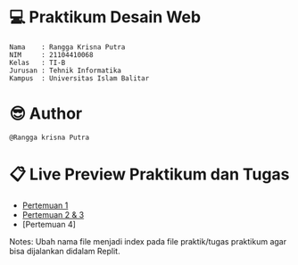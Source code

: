 #  💻 Praktikum Desain Web

	Nama    : Rangga Krisna Putra 
	NIM     : 21104410068
	Kelas   : TI-B
	Jurusan : Tehnik Informatika
	Kampus  : Universitas Islam Balitar
	
# 😎 Author

	@Rangga krisna Putra
	
# 📋 Live Preview Praktikum dan Tugas

* [Pertemuan 1](https://replit.com/@Rangga-KrisnaKr/Pertemuan1)
* [Pertemuan 2 & 3](https://replit.com/@Rangga-KrisnaKr/Pertemuan2and3)
* [Pertemuan 4]

Notes: Ubah nama file menjadi index pada file praktik/tugas praktikum agar bisa dijalankan didalam Replit.

